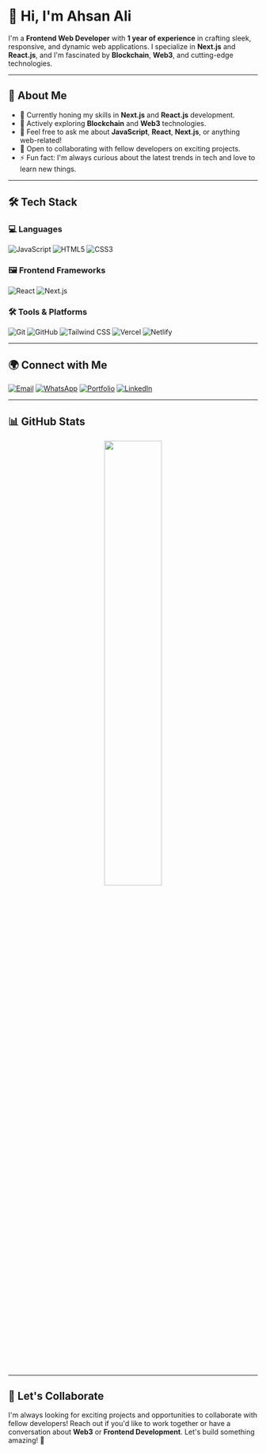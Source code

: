 # 👋 Hi, I'm Ahsan Ali

I'm a **Frontend Web Developer** with **1 year of experience** in crafting sleek, responsive, and dynamic web applications. I specialize in **Next.js** and **React.js**, and I'm fascinated by **Blockchain**, **Web3**, and cutting-edge technologies.

---

## 🚀 About Me

- 🔭 Currently honing my skills in **Next.js** and **React.js** development.
- 🌱 Actively exploring **Blockchain** and **Web3** technologies.
- 💬 Feel free to ask me about **JavaScript**, **React**, **Next.js**, or anything web-related!
- 🤝 Open to collaborating with fellow developers on exciting projects.
- ⚡ Fun fact: I'm always curious about the latest trends in tech and love to learn new things.

---

## 🛠️ Tech Stack

### 💻 Languages
![JavaScript](https://img.shields.io/badge/-JavaScript-F7DF1E?style=flat-square&logo=javascript&logoColor=black)
![HTML5](https://img.shields.io/badge/-HTML5-E34F26?style=flat-square&logo=html5&logoColor=white)
![CSS3](https://img.shields.io/badge/-CSS3-1572B6?style=flat-square&logo=css3)

### 🖼 Frontend Frameworks
![React](https://img.shields.io/badge/-React-61DAFB?style=flat-square&logo=react&logoColor=white)
![Next.js](https://img.shields.io/badge/-Next.js-000000?style=flat-square&logo=nextdotjs&logoColor=white)

### 🛠 Tools & Platforms
![Git](https://img.shields.io/badge/-Git-F05032?style=flat-square&logo=git&logoColor=white)
![GitHub](https://img.shields.io/badge/-GitHub-181717?style=flat-square&logo=github)
![Tailwind CSS](https://img.shields.io/badge/-Tailwind%20CSS-38B2AC?style=flat-square&logo=tailwind-css&logoColor=white)
![Vercel](https://img.shields.io/badge/-Vercel-000000?style=flat-square&logo=vercel&logoColor=white)
![Netlify](https://img.shields.io/badge/-Netlify-00C7B7?style=flat-square&logo=netlify&logoColor=white)

---

## 🌍 Connect with Me

[![Email](https://img.shields.io/badge/Email-D14836?style=flat-square&logo=gmail&logoColor=white)](mailto:panhwerahsanali54@gmail.com)
[![WhatsApp](https://img.shields.io/badge/WhatsApp-25D366?style=flat-square&logo=whatsapp&logoColor=white)](https://wa.me/923243916902)
[![Portfolio](https://img.shields.io/badge/Portfolio-000000?style=flat-square&logo=vercel&logoColor=white)](https://portfolio-github-io-omega-three.vercel.app/)
[![LinkedIn](https://img.shields.io/badge/LinkedIn-0077B5?style=flat-square&logo=linkedin&logoColor=white)](https://www.linkedin.com/in/ahsanali7893)

---

## 📊 GitHub Stats

<p align="center">
  <img width="48%" src="https://github-readme-stats.vercel.app/api/top-langs/?username=ahsanali7893&layout=compact&theme=radical" />
</p>

---

## 💖 Let's Collaborate

I'm always looking for exciting projects and opportunities to collaborate with fellow developers! Reach out if you'd like to work together or have a conversation about **Web3** or **Frontend Development**. Let's build something amazing! 🚀

